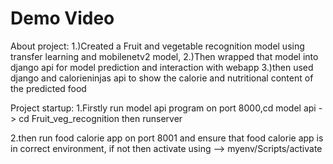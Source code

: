 # Demo Video

About project:
1.)Created a Fruit and vegetable recognition model using transfer learning and mobilenetv2 model, 
2.)Then wrapped that model into django api for model prediction and interaction with webapp
3.)then used django and calorieninjas api to show the calorie and nutritional content of the predicted food


Project startup:
1.Firstly run model api program on port 8000,cd model api -> cd Fruit_veg_recognition then runserver

2.then run food calorie app on port 8001 and ensure that food calorie app is in correct environment, if not then activate using --> myenv/Scripts/activate
